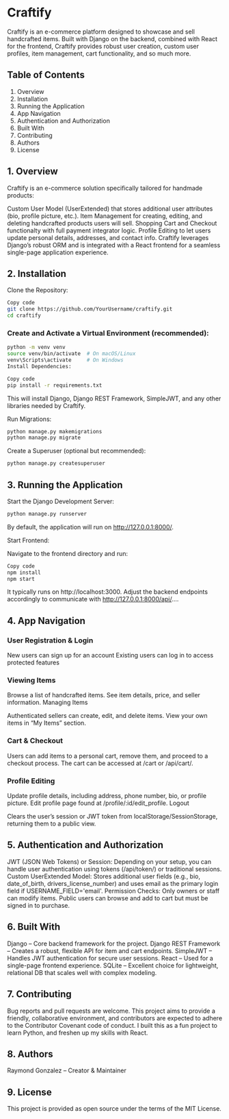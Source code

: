# Craftify

Craftify is an e-commerce platform designed to showcase and sell handcrafted items. Built with Django on the backend, combined with React for the frontend, Craftify provides robust user creation, custom user profiles, item management, cart functionality, and so much more.

## Table of Contents

1. Overview
2. Installation
3. Running the Application
4. App Navigation
5. Authentication and Authorization
6. Built With
7. Contributing
8. Authors
9. License


## 1. Overview

Craftify is an e-commerce solution specifically tailored for handmade products:

Custom User Model (UserExtended) that stores additional user attributes (bio, profile picture, etc.).
Item Management for creating, editing, and deleting handcrafted products users will sell.
Shopping Cart and Checkout functionalty with full payment integrator logic.
Profile Editing to let users update personal details, addresses, and contact info.
Craftify leverages Django’s robust ORM and is integrated with a React frontend for a seamless single-page application experience.

## 2. Installation

Clone the Repository:

```bash
Copy code
git clone https://github.com/YourUsername/craftify.git
cd craftify
```

### Create and Activate a Virtual Environment (recommended):

```bash
python -m venv venv
source venv/bin/activate  # On macOS/Linux
venv\Scripts\activate     # On Windows
Install Dependencies:
```

```bash
Copy code
pip install -r requirements.txt
```

This will install Django, Django REST Framework, SimpleJWT, and any other libraries needed by Craftify.

Run Migrations:

```bash
python manage.py makemigrations
python manage.py migrate
```

Create a Superuser (optional but recommended):

```bash
python manage.py createsuperuser
```

## 3. Running the Application

Start the Django Development Server:

```bash
python manage.py runserver
```

By default, the application will run on http://127.0.0.1:8000/.

Start Frontend:

Navigate to the frontend directory and run:

```bash
Copy code
npm install
npm start
```

It typically runs on http://localhost:3000. Adjust the backend endpoints accordingly to communicate with http://127.0.0.1:8000/api/....

## 4. App Navigation

### User Registration & Login

New users can sign up for an account
Existing users can log in to access protected features

### Viewing Items

Browse a list of handcrafted items.
See item details, price, and seller information.
Managing Items

Authenticated sellers can create, edit, and delete items.
View your own items in “My Items” section.

### Cart & Checkout

Users can add items to a personal cart, remove them, and proceed to a checkout process.
The cart can be accessed at /cart or /api/cart/.

### Profile Editing

Update profile details, including address, phone number, bio, or profile picture.
Edit profile page found at /profile/:id/edit_profile.
Logout

Clears the user’s session or JWT token from localStorage/SessionStorage, returning them to a public view.

## 5. Authentication and Authorization

JWT (JSON Web Tokens) or Session: Depending on your setup, you can handle user authentication using tokens (/api/token/) or traditional sessions.
Custom UserExtended Model: Stores additional user fields (e.g., bio, date_of_birth, drivers_license_number) and uses email as the primary login field if USERNAME_FIELD='email'.
Permission Checks: Only owners or staff can modify items. Public users can browse and add to cart but must be signed in to purchase.

## 6. Built With

Django – Core backend framework for the project.
Django REST Framework – Creates a robust, flexible API for item and cart endpoints.
SimpleJWT – Handles JWT authentication for secure user sessions.
React – Used for a single-page frontend experience.
SQLite – Excellent choice for lightweight, relational DB that scales well with complex modeling.

## 7. Contributing

Bug reports and pull requests are welcome. This project aims to provide a friendly, collaborative environment, and contributors are expected to adhere to the Contributor Covenant code of conduct. I built this as a fun project to learn Python, and freshen up my skills with React.

## 8. Authors

Raymond Gonzalez – Creator & Maintainer

## 9. License

This project is provided as open source under the terms of the MIT License.